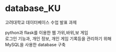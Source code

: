 # database_KU
고려대학교 데이터베이스 수업 발표 과제

python과 flask를 이용한 웹 가위,바위,보 게임 <br/>
로그인 기능과, 개인 정보, 개인 게임 기록등을 관리하기 위해<br/>
MySQL을 사용한 database 구축<br/>
